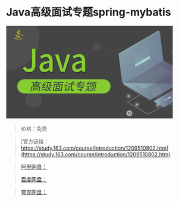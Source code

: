 # Java高级面试专题spring-mybatis

![img](../../../assets/study163/free/064f5ba4c52a4d45a85c6fab091bc890.jpg)

> 价格：免费

> [官方链接：https://study.163.com/course/introduction/1209510802.htm](https://study.163.com/course/introduction/1209510802.htm)

> [阿里网盘：]()

> [百度网盘：]()

> [夸克网盘：]()
